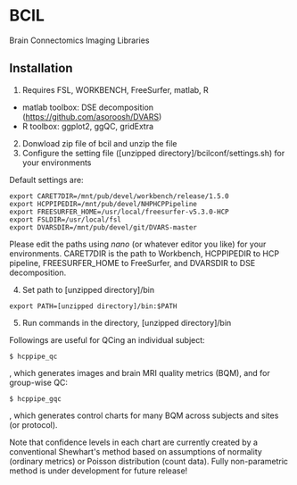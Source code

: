 # BCIL
Brain Connectomics Imaging Libraries

## Installation
1. Requires FSL, WORKBENCH, FreeSurfer, matlab, R

* matlab toolbox: DSE decomposition (https://github.com/asoroosh/DVARS)
* R toolbox: ggplot2, ggQC, gridExtra

2. Donwload zip file of bcil and unzip the file
3. Configure the setting file ([unzipped directory]/bcilconf/settings.sh) for your environments

Default settings are:
```
export CARET7DIR=/mnt/pub/devel/workbench/release/1.5.0
export HCPPIPEDIR=/mnt/pub/devel/NHPHCPPipeline
export FREESURFER_HOME=/usr/local/freesurfer-v5.3.0-HCP
export FSLDIR=/usr/local/fsl
export DVARSDIR=/mnt/pub/devel/git/DVARS-master
```
Please edit the paths using *nano* (or whatever editor you like) for your environments. CARET7DIR is the path to Workbench, HCPPIPEDIR to HCP pipeline, FREESURFER_HOME  to FreeSurfer, and DVARSDIR to DSE decomposition.

4. Set path to [unzipped directory]/bin
```
export PATH=[unzipped directory]/bin:$PATH
```
5. Run commands in the directory, [unzipped directory]/bin

Followings are useful for QCing an individual subject:
```
$ hcppipe_qc
```
, which generates images and brain MRI quality metrics (BQM), and for group-wise QC:
```
$ hcppipe_gqc
```
, which generates control charts for many BQM across subjects and sites (or protocol).

Note that confidence levels in each chart are currently created by a conventional Shewhart's method based on assumptions of normality (ordinary metrics) or Poisson distribution (count data). Fully non-parametric method is under development for future release!
